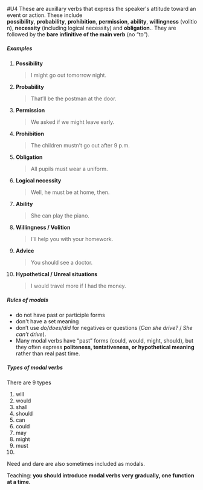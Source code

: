 #U4
These are auxillary verbs that express the speaker's attitude toward an event or action. These include **possibility**, **probability**, **prohibition**, **permission**, **ability**, **willingness** (volition), **necessity** (including logical necessity) and **obligation**.. They are followed by the **bare infinitive of the main verb** (no “to”).

##### Examples
1. **Possibility**
    > I might go out tomorrow night.
    
2. **Probability**
    > That’ll be the postman at the door.
    
3. **Permission**
    > We asked if we might leave early.
    
4. **Prohibition**
    > The children mustn’t go out after 9 p.m.
    
5. **Obligation**
    > All pupils must wear a uniform.
    
6. **Logical necessity**
    > Well, he must be at home, then.
    
7. **Ability**
    > She can play the piano.
    
8. **Willingness / Volition**
    > I’ll help you with your homework.
    
9. **Advice**
    > You should see a doctor.
    
10. **Hypothetical / Unreal situations**
    > I would travel more if I had the money.

##### Rules of modals
- do not have past or participle forms
- don't have a set meaning
- don’t use _do/does/did_ for negatives or questions (_Can she drive?_ / _She can’t drive_).
- Many modal verbs have “past” forms (could, would, might, should), but they often express **politeness, tentativeness, or hypothetical meaning** rather than real past time.
##### Types of modal verbs
There are 9 types
1. will
2. would
3. shall
4. should
5. can
6. could
7. may
8. might
9. must
10. 
Need and dare are also sometimes included as modals.


Teaching: **you should introduce modal verbs very gradually, one function at a time.**